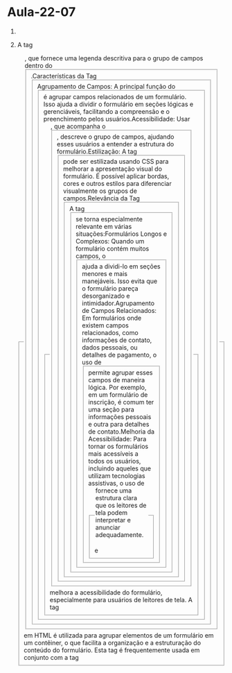# Aula-22-07

1.

2. A tag <fieldset> em HTML é utilizada para agrupar elementos de um formulário em um contêiner, o que facilita a organização e a estruturação do conteúdo do formulário. Esta tag é frequentemente usada em conjunto com a tag <legend>, que fornece uma legenda descritiva para o grupo de campos dentro do <fieldset>.Características da Tag <fieldset>Agrupamento de Campos: A principal função do <fieldset> é agrupar campos relacionados de um formulário. Isso ajuda a dividir o formulário em seções lógicas e gerenciáveis, facilitando a compreensão e o preenchimento pelos usuários.Acessibilidade: Usar <fieldset> melhora a acessibilidade do formulário, especialmente para usuários de leitores de tela. A tag <legend>, que acompanha o <fieldset>, descreve o grupo de campos, ajudando esses usuários a entender a estrutura do formulário.Estilização: A tag <fieldset> pode ser estilizada usando CSS para melhorar a apresentação visual do formulário. É possível aplicar bordas, cores e outros estilos para diferenciar visualmente os grupos de campos.Relevância da Tag <fieldset>A tag <fieldset> se torna especialmente relevante em várias situações:Formulários Longos e Complexos: Quando um formulário contém muitos campos, o <fieldset> ajuda a dividi-lo em seções menores e mais manejáveis. Isso evita que o formulário pareça desorganizado e intimidador.Agrupamento de Campos Relacionados: Em formulários onde existem campos relacionados, como informações de contato, dados pessoais, ou detalhes de pagamento, o uso de <fieldset> permite agrupar esses campos de maneira lógica. Por exemplo, em um formulário de inscrição, é comum ter uma seção para informações pessoais e outra para detalhes de contato.Melhoria da Acessibilidade: Para tornar os formulários mais acessíveis a todos os usuários, incluindo aqueles que utilizam tecnologias assistivas, o uso de <fieldset> e <legend> fornece uma estrutura clara que os leitores de tela podem interpretar e anunciar adequadamente.

